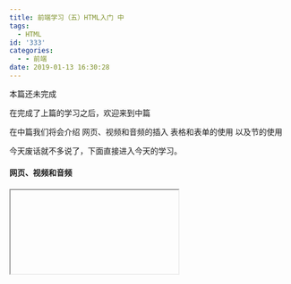 ```yaml
---
title: 前端学习（五）HTML入门 中
tags:
  - HTML
id: '333'
categories:
  - - 前端
date: 2019-01-13 16:30:28
---
```


本篇还未完成

在完成了上篇的学习之后，欢迎来到中篇

在中篇我们将会介绍 网页、视频和音频的插入 表格和表单的使用 以及节的使用

今天废话就不多说了，下面直接进入今天的学习。

#### **网页、视频和音频**

###### **<iframe>网页嵌入**

```markdown
<iframe src="https://idevlab.cn"
        width="100%" height="500"
        allowfullscreen sandbox>
  <p> <a href="https://idevlab.cn">
    Fallback link for browsers that don't support iframes
  </a> </p>
</iframe>
```

此示例包括使用以下所需的`<iframe>`基本要素：

`[allowfullscreen](https://developer.mozilla.org/en-US/docs/Web/HTML/Element/iframe#attr-allowfullscreen)` 如果设置，`<iframe>`则可以通过[全屏API](https://developer.mozilla.org/en-US/docs/Web/Apps/Fundamentals/User_notifications/Full_screen_api)设置为全屏模式。

`[src](https://developer.mozilla.org/en-US/docs/Web/HTML/Element/iframe#attr-src)` 指向要嵌入文档的URL路径。

`[width](https://developer.mozilla.org/en-US/docs/Web/HTML/Element/iframe#attr-width)` 和 `[height](https://developer.mozilla.org/en-US/docs/Web/HTML/Element/iframe#attr-height)` 这些属性指定您想要的iframe的宽度和高度。

`[sandbox](https://developer.mozilla.org/en-US/docs/Web/HTML/Element/iframe#attr-sandbox)` 该属性可以提高安全性设置,使嵌入的网页不会影响到我们的网页。

###### **<video> 标签**

<video src="rabbit320.webm" controls>
  <p>Your browser doesn't support HTML5 video. Here is a <a href="rabbit320.webm">link to the video</a> instead.</p> 
</video>

你可以添加多个源预防浏览器不支持某种格式

```markdown
<video controls width="400" height="400"
       autoplay loop muted
       poster="poster.png">
  <source src="rabbit320.mp4" type="video/mp4">
  <source src="rabbit320.webm" type="video/webm">
  <p>Your browser doesn't support HTML5 video. Here is a <a href="rabbit320.mp4">link to the video</a> instead.</p>
</video>
```

`[autoplay](https://developer.mozilla.org/zh-CN/docs/Web/HTML/Element/video#attr-autoplay)` 这个属性会使音频和视频内容立即播放，即使页面的其他部分还没有加载完全。建议不要应用这个属性在你的网站上，因为用户们会比较反感自动播放的媒体文件。

`[loop](https://developer.mozilla.org/zh-CN/docs/Web/HTML/Element/video#attr-loop)` 这个属性可以让音频或者视频文件循环播放。同样不建议使用，除非有必要。

`[muted](https://developer.mozilla.org/zh-CN/docs/Web/HTML/Element/video#attr-muted)` 这个属性会导致媒体播放时，默认关闭声音。

`[poster](https://developer.mozilla.org/zh-CN/docs/Web/HTML/Element/video#attr-poster)` 这个属性指向了一个图像的URL，这个图像会在视频播放前显示。通常用于粗略的预览或者广告。

`[preload](https://developer.mozilla.org/zh-CN/docs/Web/HTML/Element/video#attr-preload)`这个属性被用来缓冲较大的文件，有3个值可选：  

*   `"none"` ：不缓冲
*   `"auto"` ：页面加载后缓存媒体文件
*   `"metadata"` ：仅缓冲文件的元数据

###### **<audio> 标签**

使用和视频几乎一模一样

```markdown
<audio controls>
  <source src="viper.mp3" type="audio/mp3">
  <source src="viper.ogg" type="audio/ogg">
  <p>Your browser doesn't support HTML5 audio. Here is a <a href="viper.mp3">link to the audio</a> instead.</p>
</audio>
```

有关于字幕的操作请翻阅MDN

[https://developer.mozilla.org/zh-CN/docs/Learn/HTML/Multimedia\_and\_embedding/Video\_and\_audio\_content#显示音轨文本](https://developer.mozilla.org/zh-CN/docs/Learn/HTML/Multimedia_and_embedding/Video_and_audio_content#显示音轨文本)

#### **表格**

>   
> HTML 表格 应该用于表格数据 ，这正是 HTML 表格设计出来的用途. 不幸的是, 许多人习惯用 HTML 表格来实现网页布局， e.g. 一行包含 header, 一行包含几列内容, 一行包含 footer, etc. 你可以在我们的 [Accessibility Learning Module](https://developer.mozilla.org/en-US/docs/Learn/Accessibility) 中的  [Page Layouts](https://developer.mozilla.org/en-US/docs/Learn/Accessibility/HTML#Page_layouts) 获得更多细节内容和一个示例。这种做法以前是很常见的，因为以前 CSS 在不同浏览器上的兼容性比较糟糕 ; 表格布局现在不太普遍，但您可能仍然会在网络的某些角落看到它们。
> 
> 引自MDN

当初小学用FrontPage做网页的时候我们就是用表格来布局的，这样布局出来的HTML真的不是人看的。

下面是一个表格的例子

```markdown
<table>
    <!--标题-->
    <caption>DEMO</caption>
     <!--表头-->
    <thead>
         <!--行-->
        <tr>
            <td> </td>
            <td>A</td>
            <td>B</td>
            <td>C</td>
            <td>D</td>
        </tr>
    </thead>
    <tbody>
        <tr>
            <td> </td>
            <!--跨行-->
            <td rowspan="2">A</td>
            <td>B</td>
            <td>C</td>
            <td>D</td>
        </tr>
        <tr>
            <td>F</td>
            <td>G</td>
            <!--跨列-->
            <td colspan="2">HIH</td>
        </tr>
    </tbody>
    <!--表尾-->
    <tfoot>
        <tr>
            <td> </td>
            <td>A</td>
            <td>B</td>
            <td>C</td>
            <td>D</td>
        </tr>
    </tfoot>
</table>
```

DEMO

 

A

B

C

D

 

A

B

C

D

F

G

HIH

 

A

B

C

D

#### **表单**

从用户体验(UX)的角度来看，要记住：表单越大，失去用户的风险就越大。保持简单，保持专注:只要求必要的数据。

#### **节**

为了实现的语义标记，HTML提供了可以用来表示这些部分的专用标签，例如：

*   **标题:** [`<header>`](https://developer.mozilla.org/zh-CN/docs/Web/HTML/Element/header).
*   **导航栏:** [`<nav>`](https://developer.mozilla.org/zh-CN/docs/Web/HTML/Element/nav).
*   **主要内容:** [`<main>`](https://developer.mozilla.org/zh-CN/docs/Web/HTML/Element/main), 具有代表性的内容段落主题可以使用 [`<article>`](https://developer.mozilla.org/zh-CN/docs/Web/HTML/Element/article), [`<section>`](https://developer.mozilla.org/zh-CN/docs/Web/HTML/Element/section), 和 [`<div>`](https://developer.mozilla.org/zh-CN/docs/Web/HTML/Element/div) 元素.
*   **侧栏:** [`<aside>`](https://developer.mozilla.org/zh-CN/docs/Web/HTML/Element/aside); 经常嵌套在 [`<main>`](https://developer.mozilla.org/zh-CN/docs/Web/HTML/Element/main) 中.
*   **页脚:** [`<footer>`](https://developer.mozilla.org/zh-CN/docs/Web/HTML/Element/footer).

[`<span>`](https://developer.mozilla.org/zh-CN/docs/Web/HTML/Element/span) 是一个行内无语义元素

[`<div>`](https://developer.mozilla.org/zh-CN/docs/Web/HTML/Element/div) 是一个块级无语义元素，